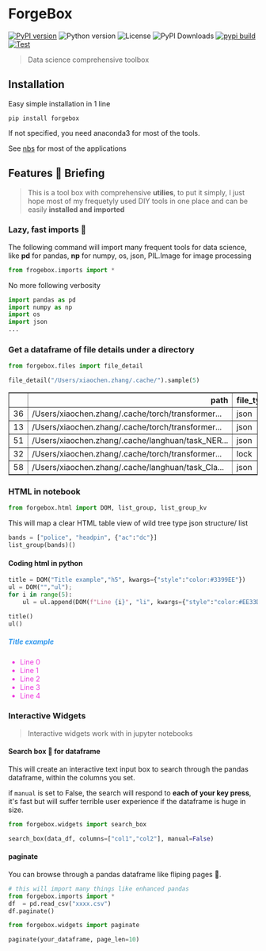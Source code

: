 # ForgeBox

[![PyPI version](https://img.shields.io/pypi/v/forgebox)](https://pypi.org/project/forgebox/)
![Python version](https://img.shields.io/pypi/pyversions/forgebox)
![License](https://img.shields.io/github/license/raynardj/forgebox)
![PyPI Downloads](https://img.shields.io/pypi/dm/forgebox)
[![pypi build](https://github.com/raynardj/forgebox/actions/workflows/publish.yml/badge.svg)](https://github.com/raynardj/forgebox/actions/workflows/publish.yml)
[![Test](https://github.com/raynardj/forgebox/actions/workflows/test.yml/badge.svg)](https://github.com/raynardj/forgebox/actions/workflows/test.yml)

> Data science comprehensive toolbox

## Installation

Easy simple installation in 1 line
```shell
pip install forgebox
```

If not specified, you need anaconda3 for most of the tools.

See [nbs](./nbs) for most of the applications

## Features 🚀 Briefing

> This is a tool box with comprehensive **utilies**, to put it simply, I just hope most of my frequetyly used DIY tools in one place and can be easily **installed and imported**

### Lazy, fast imports 🤯

The following command will import many frequent tools for data science, like **pd** for pandas, **np** for numpy, os, json, PIL.Image for image processing

```python
from frogebox.imports import *
```

No more following verbosity
```python
import pandas as pd
import numpy as np
import os
import json
...
```
### Get a dataframe of file details under a  directory

```python
from forgebox.files import file_detail
```

```python
file_detail("/Users/xiaochen.zhang/.cache/").sample(5)
```

<div>
<table border="1" class="dataframe">
  <thead>
    <tr style="text-align: right;">
      <th></th>
      <th>path</th>
      <th>file_type</th>
      <th>parent</th>
      <th>depth</th>
    </tr>
  </thead>
  <tbody>
    <tr>
      <td>36</td>
      <td>/Users/xiaochen.zhang/.cache/torch/transformer...</td>
      <td>json</td>
      <td>transformers</td>
      <td>7</td>
    </tr>
    <tr>
      <td>13</td>
      <td>/Users/xiaochen.zhang/.cache/torch/transformer...</td>
      <td>json</td>
      <td>transformers</td>
      <td>7</td>
    </tr>
    <tr>
      <td>51</td>
      <td>/Users/xiaochen.zhang/.cache/langhuan/task_NER...</td>
      <td>json</td>
      <td>task_NER_210121_140513</td>
      <td>7</td>
    </tr>
    <tr>
      <td>32</td>
      <td>/Users/xiaochen.zhang/.cache/torch/transformer...</td>
      <td>lock</td>
      <td>transformers</td>
      <td>7</td>
    </tr>
    <tr>
      <td>58</td>
      <td>/Users/xiaochen.zhang/.cache/langhuan/task_Cla...</td>
      <td>json</td>
      <td>task_Classify_210128_164710</td>
      <td>7</td>
    </tr>
  </tbody>
</table>
</div>


### HTML in notebook

```python
from forgebox.html import DOM, list_group, list_group_kv
```

This will map a clear HTML table view of wild tree type json structure/ list

```python
bands = ["police", "headpin", {"ac":"dc"}]
list_group(bands)()
```

#### Coding html in python

```python
title = DOM("Title example","h5", kwargs={"style":"color:#3399EE"})
ul = DOM("","ul");
for i in range(5):
    ul = ul.append(DOM(f"Line {i}", "li", kwargs={"style":"color:#EE33DD"}))

title()
ul()
```


<h5 style="color:#3399EE">Title example</h5>



<ul><li style="color:#EE33DD">Line 0</li><li style="color:#EE33DD">Line 1</li><li style="color:#EE33DD">Line 2</li><li style="color:#EE33DD">Line 3</li><li style="color:#EE33DD">Line 4</li></ul>


### Interactive Widgets
> Interactive widgets work with in jupyter notebooks

#### Search box 🔎 for dataframe
This will create an interactive text input box to search through the pandas dataframe, within the columns you set.

if ```manual``` is set to False, the search will respond to **each of your key press**, it's fast but will suffer terrible user experience if the dataframe is huge in size.

```python
from forgebox.widgets import search_box

search_box(data_df, columns=["col1","col2"], manual=False)
```

#### paginate
You can browse through a pandas dataframe like fliping pages 📄.

```python
# this will import many things like enhanced pandas
from forgebox.imports import *
df  = pd.read_csv("xxxx.csv")
df.paginate()
```

```python
from forgebox.widgets import paginate

paginate(your_dataframe, page_len=10)
```
